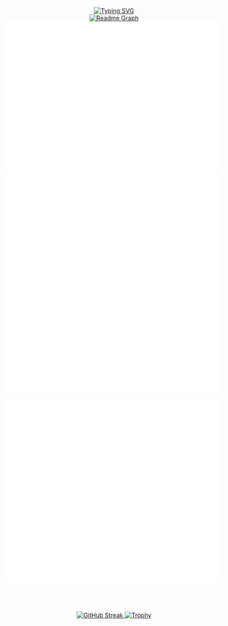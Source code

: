 <div align="center">

  <!-- Печатающийся заголовок -->
  <a href="https://git.io/typing-svg">
    <img
      src="https://readme-typing-svg.herokuapp.com?font=Fira+Code&pause=1000&color=F70EDA&center=true&width=435&lines=Python+developer"
      alt="Typing SVG"
    />
  </a>

  <br />
  <a href="https://github.com/Reijoooo/github-readme-activity-graph">
    <img
      src="https://github-readme-activity-graph.vercel.app/graph?username=Reijoooo&theme=github-compact"
      alt="Readme Graph"
    />
  </a>
  <br />

  <!-- Метрики -->
  <img src="./metrics.plugin.isocalendar.fullyear.svg" alt="Isocalendar Metrics"/>
  <img src="./languages.activity.svg" alt="Languages Activity"/>
  <img src="./metrics.plugin.steam.full.svg"alt="Steam Metrics"/>



  <br /><br />

  <!-- Счетчик дней и трофеи -->
  <a href="https://git.io/streak-stats">
    <img
      src="https://github-readme-streak-stats.herokuapp.com?user=Reijoooo&theme=omni&hide_border=true&date_format=j%20M%5B%20Y%5D&mode=weekly"
      alt="GitHub Streak"
    />
  </a>
  <a href="https://github.com/Reijoooo/github-profile-trophy">
    <img
      src="https://github-profile-trophy.vercel.app/?username=Reijoooo&theme=dracula&column=3&margin-w=15&margin-h=15&no-frame=true&no-bg=true"
      alt="Trophy"
    />
  </a>

</div>
